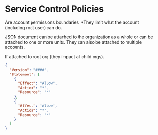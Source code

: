 # Service Control Policies

Are account permissions boundaries.
\*They limit what the account (including root user) can do.

JSON document can be attached to the organization as a whole or can be attached to one or more units. They can also be attached to multiple accounts.

If attached to root org (they impact all child orgs).

```json
{
  "Version": "####",
  "Statement": [
    {
      "Effect": "Allow",
      "Action": "*",
      "Resource": "*"
    },
    {
      "Effect": "Allow",
      "Action": "*",
      "Resource": "*"
    }
  ]
}
```
